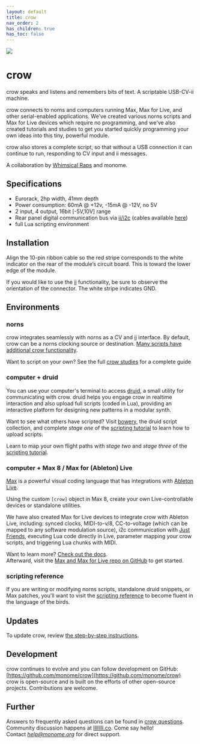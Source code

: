 ```yaml
---
layout: default
title: crow
nav_order: 2
has_children: true
has_toc: false
---
```


![](images/crow.jpg)

# crow

crow speaks and listens and remembers bits of text. A scriptable USB-CV-ii machine.

crow connects to norns and computers running Max, Max for Live, and other serial-enabled applications. We've created various norns scripts and Max for Live devices which require no programming, and we've also created tutorials and studies to get you started quickly programming your own ideas into this tiny, powerful module.

crow also stores a complete script, so that without a USB connection it can continue to run, responding to CV input and ii messages.

A collaboration by [Whimsical Raps](https://www.whimsicalraps.com) and monome.

## Specifications

- Eurorack, 2hp width, 41mm depth
- Power consumption: 60mA @ +12v, -15mA @ -12V, no 5V
- 2 input, 4 output, 16bit [-5V,10V] range
- Rear panel digital communication bus via [ii/i2c](/docs/ansible/i2c/#what-is-i2c--ii) (cables available [here](https://www.adafruit.com/product/266))
- full Lua scripting environment

## Installation

Align the 10-pin ribbon cable so the red stripe corresponds to the white indicator on the rear of the module’s circuit board. This is toward the lower edge of the module.

If you would like to use the [ii](/docs/modular/ii) functionality, be sure to observe the orientation of the connector. The white stripe indicates GND.

## Environments

### norns

crow integrates seamlessly with norns as a CV and [ii](/docs/modular/ii) interface. By default, crow can be a norns clocking source or destination. [Many scripts have additional crow functionality](https://norns.community/tag/crow).

Want to script on your own? See the full [crow studies](norns) for a complete guide

### computer + druid

You can use your computer's terminal to access [druid](druid), a small utility for communicating with crow. druid helps you engage crow in realtime interaction and also upload full scripts (coded in Lua), providing an interactive platform for designing new patterns in a modular synth.

Want to see what others have scripted? Visit [bowery](https://github.com/monome/bowery), the druid script collection, and complete *stage one* of the [scripting tutorial](scripting) to learn how to upload scripts.

Learn to map your own flight paths with *stage two* and *stage three* of the [scripting tutorial](scripting).

### computer + Max 8 / Max for (Ableton) Live

[Max](https://cycling74.com) is a powerful visual coding language that has integrations with [Ableton Live](https://www.ableton.com/en/live/max-for-live/).

Using the custom `[crow]` object in Max 8, create your own Live-controllable devices or standalone utilities.

We have also created Max for Live devices to integrate crow with Ableton Live, including: synced clocks, MIDI-to-v/8, CC-to-voltage (which can be mapped to any software modulation source), i2c communication with [Just Friends](https://www.whimsicalraps.com/products/just-friends?variant=5586981781533), executing Lua code directly in Live, parameter mapping your crow scripts, and triggering Lua chunks with MIDI.

Want to learn more? [Check out the docs](/docs/crow/max-m4l/).  
Afterward, visit the [Max and Max for Live repo on GitHub](https://github.com/monome/crow-max) to get started.

### scripting reference

If you are writing or modifying norns scripts, standalone druid snippets, or Max patches, you'll want to visit the [scripting reference](reference) to become fluent in the language of the birds.

## Updates

To update crow, review [the step-by-step instructions](update).

## Development

crow continues to evolve and you can follow development on GitHub: [https://github.com/monome/crow](https://github.com/monome/crow)  
crow is open-source and is built on the efforts of other open-source projects. Contributions are welcome.

## Further

Answers to frequently asked questions can be found in [crow questions](faq).  
Community discussion happens at [llllllll.co](https://llllllll.co). Come say hello!  
Contact *help@monome.org* for direct support.
